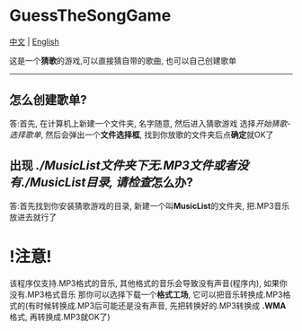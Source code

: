# GuessTheSongGame
[中文](https://github.com/JVFCN/Guess-the-song-game/blob/main/README.md)  |  [English](https://github.com/JVFCN/Guess-the-song-game/blob/main/READMEE.md)

这是一个**猜歌**的游戏,可以直接猜自带的歌曲, 也可以自己创建歌单

---
## 怎么创建歌单?
答:首先, 在计算机上新建一个文件夹, 名字随意, 然后进入猜歌游戏
选择*开始猜歌*-*选择歌单*, 然后会弹出一个**文件选择框**, 找到你放歌的文件夹后点**确定**就OK了

## 出现 *./MusicList文件夹下无.MP3文件或者没有./MusicList目录, 请检查*怎么办?
答:首先找到你安装猜歌游戏的目录, 新建一个叫**MusicList**的文件夹, 把.MP3音乐放进去就行了

# !注意!
该程序仅支持.MP3格式的音乐, 其他格式的音乐会导致没有声音(程序内), 如果你没有.MP3格式音乐
那你可以选择下载一个**格式工场**, 它可以把音乐转换成.MP3格式的(有时候转换成.MP3后可能还是没有声音, 先把转换好的.MP3转换成 **.WMA**格式, 再转换成.MP3就OK了)
